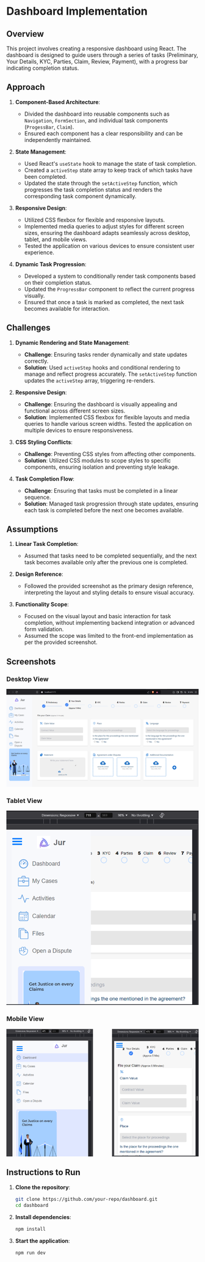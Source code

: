 # Dashboard Implementation

## Overview
This project involves creating a responsive dashboard using React. The dashboard is designed to guide users through a series of tasks (Preliminary, Your Details, KYC, Parties, Claim, Review, Payment), with a progress bar indicating completion status.

## Approach
1. **Component-Based Architecture**: 
   - Divided the dashboard into reusable components such as `Navigation`, `FormSection`, and individual task components (`ProgessBar`, `Claim`).
   - Ensured each component has a clear responsibility and can be independently maintained.

2. **State Management**:
   - Used React's `useState` hook to manage the state of task completion.
   - Created a `activeStep` state array to keep track of which tasks have been completed.
   - Updated the state through the `setActiveStep` function, which progresses the task completion status and renders the corresponding task component dynamically.

3. **Responsive Design**:
   - Utilized CSS flexbox for flexible and responsive layouts.
   - Implemented media queries to adjust styles for different screen sizes, ensuring the dashboard adapts seamlessly across desktop, tablet, and mobile views.
   - Tested the application on various devices to ensure consistent user experience.

4. **Dynamic Task Progression**:
   - Developed a system to conditionally render task components based on their completion status.
   - Updated the `ProgressBar` component to reflect the current progress visually.
   - Ensured that once a task is marked as completed, the next task becomes available for interaction.

## Challenges
1. **Dynamic Rendering and State Management**:
   - **Challenge**: Ensuring tasks render dynamically and state updates correctly.
   - **Solution**: Used `activeStep` hooks and conditional rendering to manage and reflect progress accurately. The `setActiveStep` function updates the `activeStep` array, triggering re-renders.

2. **Responsive Design**:
   - **Challenge**: Ensuring the dashboard is visually appealing and functional across different screen sizes.
   - **Solution**: Implemented CSS flexbox for flexible layouts and media queries to handle various screen widths. Tested the application on multiple devices to ensure responsiveness.

3. **CSS Styling Conflicts**:
   - **Challenge**: Preventing CSS styles from affecting other components.
   - **Solution**: Utilized CSS modules to scope styles to specific components, ensuring isolation and preventing style leakage.

4. **Task Completion Flow**:
   - **Challenge**: Ensuring that tasks must be completed in a linear sequence.
   - **Solution**: Managed task progression through state updates, ensuring each task is completed before the next one becomes available.

## Assumptions
1. **Linear Task Completion**:
   - Assumed that tasks need to be completed sequentially, and the next task becomes available only after the previous one is completed.

2. **Design Reference**:
   - Followed the provided screenshot as the primary design reference, interpreting the layout and styling details to ensure visual accuracy.

3. **Functionality Scope**:
   - Focused on the visual layout and basic interaction for task completion, without implementing backend integration or advanced form validation.
   - Assumed the scope was limited to the front-end implementation as per the provided screenshot.

## Screenshots
### Desktop View
![Desktop View](screenshot/desktop_view.png)

### Tablet View
![Tablet View](screenshot/tablet_view.png)

### Mobile View
<div style="display: flex; justify-content: space-between;">
  <img src="screenshot/mobile_view1.png" alt="Mobile View 1" style="width: 45%;">
  <img src="screenshot/mobile_view2.png" alt="Mobile View 2" style="width: 45%;">
</div>

## Instructions to Run
1. **Clone the repository**:
   ```bash
   git clone https://github.com/your-repo/dashboard.git
   cd dashboard
2. **Install dependencies**:
   ```bash
   npm install
3. **Start the application**:
   ```bash
   npm run dev      
